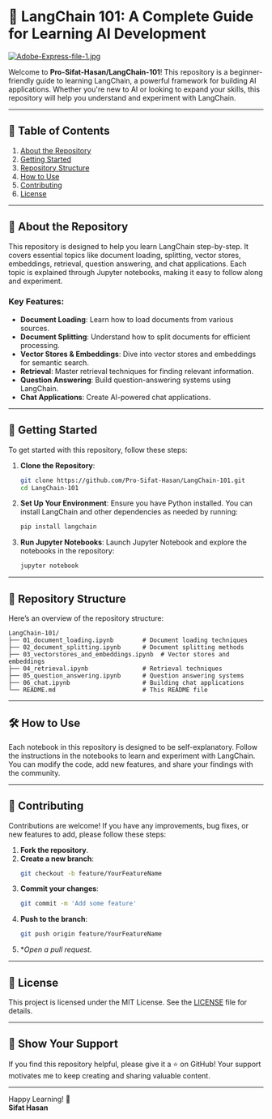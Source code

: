 # 🚀 LangChain 101: A Complete Guide for Learning AI Development

[![Adobe-Express-file-1.jpg](https://i.postimg.cc/PxfqkYjW/Adobe-Express-file-1.jpg)](https://postimg.cc/t1fb317J)

Welcome to **Pro-Sifat-Hasan/LangChain-101**! This repository is a beginner-friendly guide to learning LangChain, a powerful framework for building AI applications. Whether you're new to AI or looking to expand your skills, this repository will help you understand and experiment with LangChain.

---

## 📌 Table of Contents
1. [About the Repository](#about-the-repository)
2. [Getting Started](#getting-started)
3. [Repository Structure](#repository-structure)
4. [How to Use](#how-to-use)
5. [Contributing](#contributing)
6. [License](#license)

---

## 📖 About the Repository

This repository is designed to help you learn LangChain step-by-step. It covers essential topics like document loading, splitting, vector stores, embeddings, retrieval, question answering, and chat applications. Each topic is explained through Jupyter notebooks, making it easy to follow along and experiment.

### Key Features:
- **Document Loading**: Learn how to load documents from various sources.
- **Document Splitting**: Understand how to split documents for efficient processing.
- **Vector Stores & Embeddings**: Dive into vector stores and embeddings for semantic search.
- **Retrieval**: Master retrieval techniques for finding relevant information.
- **Question Answering**: Build question-answering systems using LangChain.
- **Chat Applications**: Create AI-powered chat applications.

---

## 🚀 Getting Started

To get started with this repository, follow these steps:

1. **Clone the Repository**:
   ```bash
   git clone https://github.com/Pro-Sifat-Hasan/LangChain-101.git
   cd LangChain-101
   ```
   
2. **Set Up Your Environment**:
   Ensure you have Python installed. You can install LangChain and other dependencies as needed by running:
   ```bash
   pip install langchain
   ```

3. **Run Jupyter Notebooks**:
   Launch Jupyter Notebook and explore the notebooks in the repository:
   ```bash
   jupyter notebook
   ```

---

## 📂 Repository Structure

Here’s an overview of the repository structure:

```
LangChain-101/
├── 01_document_loading.ipynb        # Document loading techniques
├── 02_document_splitting.ipynb      # Document splitting methods
├── 03_vectorstores_and_embeddings.ipynb  # Vector stores and embeddings
├── 04_retrieval.ipynb               # Retrieval techniques
├── 05_question_answering.ipynb      # Question answering systems
├── 06_chat.ipynb                    # Building chat applications
└── README.md                        # This README file
```

---

## 🛠 How to Use

Each notebook in this repository is designed to be self-explanatory. Follow the instructions in the notebooks to learn and experiment with LangChain. You can modify the code, add new features, and share your findings with the community.

---

## 🤝 Contributing

Contributions are welcome! If you have any improvements, bug fixes, or new features to add, please follow these steps:

1. **Fork the repository**.
2. **Create a new branch**:
   ```bash
   git checkout -b feature/YourFeatureName
   ```
3. **Commit your changes**:
   ```bash
   git commit -m 'Add some feature'
   ```
4. **Push to the branch**:
   ```bash
   git push origin feature/YourFeatureName
   ```
5. **Open a pull request.*

---

## 📜 License

This project is licensed under the MIT License. See the [LICENSE](LICENSE) file for details.

---

## 🌟 Show Your Support

If you find this repository helpful, please give it a ⭐️ on GitHub! Your support motivates me to keep creating and sharing valuable content.

---

Happy Learning! 🚀  
**Sifat Hasan**
